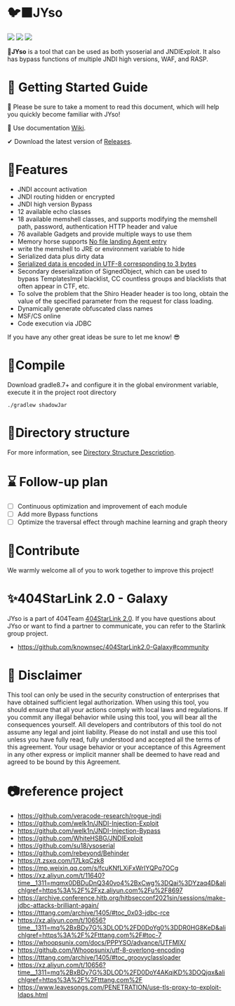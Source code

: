 # 🐦‍⬛JYso

![](https://img.shields.io/badge/JDK-1.6+-orange)
![](https://img.shields.io/badge/gradle-8.7-blue)
![](https://img.shields.io/badge/SDL-Groovy-green)

👊**JYso** is a tool that can be used as both ysoserial and JNDIExploit. It also has bypass functions of multiple JNDI high versions, WAF, and RASP.

# 🚀 Getting Started Guide

📢 Please be sure to take a moment to read this document, which will help you quickly become familiar with JYso!

🧐 Use documentation [Wiki](https://github.com/qi4L/JYso/wiki).

✔ Download the latest version of [Releases](https://github.com/qi4L/JYso/releases).

# 🐲Features

+ JNDI account activation
+ JNDI routing hidden or encrypted
+ JNDI high version Bypass
+ 12 available echo classes
+ 18 available memshell classes, and supports modifying the memshell path, password, authentication HTTP header and value
+ 76 available Gadgets and provide multiple ways to use them
+ Memory horse supports [No file landing Agent entry](https://xz.aliyun.com/t/10075?time__1311=mq%2BxBD9QDQe4yDBkPoN%2BuDAO%3DnB5x&alichlgref=https%3A%2F%2Fxz.aliyun.com%2Fsearch%3Fkeyword%3Drebeyond)
+ write the memshell to JRE or environment variable to hide
+ Serialized data plus dirty data
+ [Serialized data is encoded in UTF-8 corresponding to 3 bytes](https://whoopsunix.com/docs/PPPYSO/advance/UTFMIX/)
+ Secondary deserialization of SignedObject, which can be used to bypass TemplatesImpl blacklist, CC countless groups and blacklists that often appear in CTF, etc.
+ To solve the problem that the Shiro Header header is too long, obtain the value of the specified parameter from the request for class loading.
+ Dynamically generate obfuscated class names
+ MSF/CS online
+ Code execution via JDBC

If you have any other great ideas be sure to let me know! 😎

# 🐯Compile

Download gradle8.7+ and configure it in the global environment variable, execute it in the project root directory

```shell
./gradlew shadowJar
```

# 🌲Directory structure

For more information, see [Directory Structure Description](docs/directory_structure.md).

# ⌛ Follow-up plan

- [ ] Continuous optimization and improvement of each module
- [ ] Add more Bypass functions
- [ ] Optimize the traversal effect through machine learning and graph theory

# 🙏Contribute

We warmly welcome all of you to work together to improve this project!

# ✨404StarLink 2.0 - Galaxy

JYso is a part of 404Team [404StarLink 2.0](https://github.com/knownsec/404StarLink). If you have questions about JYso or want to find a partner to communicate, you can refer to the Starlink group project.

+ https://github.com/knownsec/404StarLink2.0-Galaxy#community

# 📜 Disclaimer

This tool can only be used in the security construction of enterprises that have obtained sufficient legal authorization. When using this tool, you should ensure that all your actions comply with local laws and regulations.
If you commit any illegal behavior while using this tool, you will bear all the consequences yourself. All developers and contributors of this tool do not assume any legal and joint liability.
Please do not install and use this tool unless you have fully read, fully understood and accepted all the terms of this agreement.
Your usage behavior or your acceptance of this Agreement in any other express or implicit manner shall be deemed to have read and agreed to be bound by this Agreement.

# 📷reference project

- https://github.com/veracode-research/rogue-jndi
- https://github.com/welk1n/JNDI-Injection-Exploit
- https://github.com/welk1n/JNDI-Injection-Bypass
- https://github.com/WhiteHSBG/JNDIExploit
- https://github.com/su18/ysoserial
- https://github.com/rebeyond/Behinder
- https://t.zsxq.com/17LkqCzk8
- https://mp.weixin.qq.com/s/fcuKNfLXiFxWrIYQPq7OCg
- https://xz.aliyun.com/t/11640?time__1311=mqmx0DBDuDnQ340vo4%2BxCwg%3DQai%3DYzaq4D&alichlgref=https%3A%2F%2Fxz.aliyun.com%2Fu%2F8697
- https://archive.conference.hitb.org/hitbsecconf2021sin/sessions/make-jdbc-attacks-brilliant-again/
- https://tttang.com/archive/1405/#toc_0x03-jdbc-rce
- https://xz.aliyun.com/t/10656?time__1311=mq%2BxBDy7G%3DLOD%2FD0DoYg0%3DDR0HG8KeD&alichlgref=https%3A%2F%2Ftttang.com%2F#toc-7
- https://whoopsunix.com/docs/PPPYSO/advance/UTFMIX/
- https://github.com/Whoopsunix/utf-8-overlong-encoding
- https://tttang.com/archive/1405/#toc_groovyclassloader
- https://xz.aliyun.com/t/10656?time__1311=mq%2BxBDy7G%3DLOD%2FD0DoY4AKqiKD%3DOQjqx&alichlgref=https%3A%2F%2Ftttang.com%2F
- https://www.leavesongs.com/PENETRATION/use-tls-proxy-to-exploit-ldaps.html

